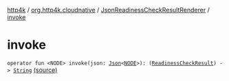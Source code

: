 [http4k](../../index.md) / [org.http4k.cloudnative](../index.md) / [JsonReadinessCheckResultRenderer](index.md) / [invoke](./invoke.md)

# invoke

`operator fun <NODE> invoke(json: `[`Json`](../../org.http4k.format/-json/index.md)`<`[`NODE`](invoke.md#NODE)`>): (`[`ReadinessCheckResult`](../-readiness-check-result/index.md)`) -> `[`String`](https://kotlinlang.org/api/latest/jvm/stdlib/kotlin/-string/index.html) [(source)](https://github.com/http4k/http4k/blob/master/http4k-cloudnative/src/main/kotlin/org/http4k/cloudnative/ReadinessCheckResultRenderer.kt#L24)